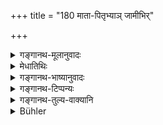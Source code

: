 +++
title = "180 माता-पितृभ्याञ् जामीभिर्"

+++

<details><summary>गङ्गानथ-मूलानुवादः</summary>

He shall not have a quarrel with the officiating priest, the priest, or his Teacher, or with his maternal uncle, or his guests or dependants, with children, or with old or sick persons, or with doctors, with his paternal relations or marriage relations, with his parents, or female relations, or brother or son, or wife, or daughter, or with his slaves.—(179-180).
</details>

<details><summary>मेधातिथिः</summary>

**न समाचरेद्** इत्य् एकैकेन संबध्यते । **संश्रिता** आश्रयागता उपजीविनः । **वैद्या** विद्वांसो भिषजो वा । **ज्ञातयः** पितृपक्षाः । **संबन्धिनो** वैवाह्याः । **बान्धवा** मातृपक्षा मातृष्वस्रीयप्रभृतयः । **जामयो** भगिन्याः स्ववासिनश् च । **विवादो** विरोधः प्रतिकूलाचरणं वाक्कलहश् च । एतैर् न कुर्यात् ॥ ४.१७९–८० ॥
</details>

<details><summary>गङ्गानथ-भाष्यानुवादः</summary>

‘*He* *shall not have*’—is connected with each of the persons.

‘*Dependants*’—who derive their livelihood from him.

‘*Doctors*’—learned men, or physicians.

‘*Jñāti*’—paternal relations.

‘*Sambandhi*’—relations by marriage.

‘*Bāndhava*’—maternal relations; sons of maternal aunt, and so forth.

‘*Female relations*’—sisters and other married relations.

‘*Quarrel*’—any sort of misunderstanding or unpleasant dealing, and even wordy quarrel—‘*he shall not do*’—with any of these.—(180).
</details>

<details><summary>गङ्गानथ-टिप्पन्यः</summary>

**(verses 4.179-180)  
**

These verses are quoted in *Vīramitrodaya* (Saṃskāra, p. 573);—and in
*Madanapārijāta* (p. 120).
</details>

<details><summary>गङ्गानथ-तुल्य-वाक्यानि</summary>

**(verses 4.179-181)  
**

*Mahābhārata* (Śānti, 249.14-17).—(Same as Manu; but reading ‘*Etān
vīmucya saṃvādān*’ for ‘*etairvivādān santyajya* and ‘*jitaḥ*.’ for
‘*jitaiḥ*.’)

*Yājñavalkya* (1.157-158).—‘The Householder wins all regions by avoiding
quarrels with his mother, father, brother, female relations, relations
by marriage, maternal uncle, aged persons, boys, sick persons, his
teacher, doctors, dependants and relations, his priest, the officiating
priest, his own children, wife, slaves and paternal relations.’
</details>

<details><summary>Bühler</summary>

180	With his father and his mother, with female relatives, with a brother, with his son and his wife, with his daughter and with his slaves, let him not have quarrels.
</details>
